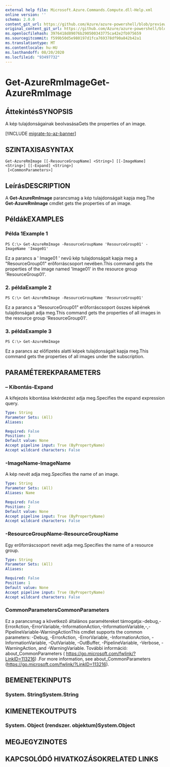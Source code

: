```yaml
---
external help file: Microsoft.Azure.Commands.Compute.dll-Help.xml
online version: ''
schema: 2.0.0
content_git_url: https://github.com/Azure/azure-powershell/blob/preview/src/ResourceManager/Compute/Stack/Commands.Compute/help/Get-AzureRmImage.md
original_content_git_url: https://github.com/Azure/azure-powershell/blob/preview/src/ResourceManager/Compute/Stack/Commands.Compute/help/Get-AzureRmImage.md
ms.openlocfilehash: 3976418d89076b290500343775ca42e2fb975659
ms.sourcegitcommit: f599b50d5e980197d1fca769378df90a842b42a1
ms.translationtype: MT
ms.contentlocale: hu-HU
ms.lasthandoff: 08/20/2020
ms.locfileid: "93497732"
---
```

# <span data-ttu-id="8b8c5-101">Get-AzureRmImage</span><span class="sxs-lookup"><span data-stu-id="8b8c5-101">Get-AzureRmImage</span></span>

## <span data-ttu-id="8b8c5-102">Áttekintés</span><span class="sxs-lookup"><span data-stu-id="8b8c5-102">SYNOPSIS</span></span>
<span data-ttu-id="8b8c5-103">A kép tulajdonságainak beolvasása</span><span class="sxs-lookup"><span data-stu-id="8b8c5-103">Gets the properties of an image.</span></span>

[!INCLUDE [migrate-to-az-banner](../../includes/migrate-to-az-banner.md)]

## <span data-ttu-id="8b8c5-104">SZINTAXISA</span><span class="sxs-lookup"><span data-stu-id="8b8c5-104">SYNTAX</span></span>

```
Get-AzureRmImage [[-ResourceGroupName] <String>] [[-ImageName] <String>] [[-Expand] <String>]
 [<CommonParameters>]
```

## <span data-ttu-id="8b8c5-105">Leírás</span><span class="sxs-lookup"><span data-stu-id="8b8c5-105">DESCRIPTION</span></span>
<span data-ttu-id="8b8c5-106">A **Get-AzureRmImage** parancsmag a kép tulajdonságait kapja meg.</span><span class="sxs-lookup"><span data-stu-id="8b8c5-106">The **Get-AzureRmImage** cmdlet gets the properties of an image.</span></span>

## <span data-ttu-id="8b8c5-107">Példák</span><span class="sxs-lookup"><span data-stu-id="8b8c5-107">EXAMPLES</span></span>

### <span data-ttu-id="8b8c5-108">Példa 1</span><span class="sxs-lookup"><span data-stu-id="8b8c5-108">Example 1</span></span>
```
PS C:\> Get-AzureRmImage -ResourceGroupName 'ResourceGroup01' -ImageName 'Image01'
```

<span data-ttu-id="8b8c5-109">Ez a parancs a ' Image01 ' nevű kép tulajdonságait kapja meg a "ResourceGroup01" erőforráscsoport nevében.</span><span class="sxs-lookup"><span data-stu-id="8b8c5-109">This command gets the properties of the image named 'Image01' in the resource group 'ResourceGroup01'.</span></span>

### <span data-ttu-id="8b8c5-110">2. példa</span><span class="sxs-lookup"><span data-stu-id="8b8c5-110">Example 2</span></span>
```
PS C:\> Get-AzureRmImage -ResourceGroupName 'ResourceGroup01'
```

<span data-ttu-id="8b8c5-111">Ez a parancs a "ResourceGroup01" erőforráscsoport összes képének tulajdonságait adja meg.</span><span class="sxs-lookup"><span data-stu-id="8b8c5-111">This command gets the properties of all images in the resource group 'ResourceGroup01'.</span></span>

### <span data-ttu-id="8b8c5-112">3. példa</span><span class="sxs-lookup"><span data-stu-id="8b8c5-112">Example 3</span></span>
```
PS C:\> Get-AzureRmImage
```

<span data-ttu-id="8b8c5-113">Ez a parancs az előfizetés alatti képek tulajdonságait kapja meg.</span><span class="sxs-lookup"><span data-stu-id="8b8c5-113">This command gets the properties of all images under the subscription.</span></span>

## <span data-ttu-id="8b8c5-114">PARAMÉTEREK</span><span class="sxs-lookup"><span data-stu-id="8b8c5-114">PARAMETERS</span></span>

### <span data-ttu-id="8b8c5-115">– Kibontás</span><span class="sxs-lookup"><span data-stu-id="8b8c5-115">-Expand</span></span>
<span data-ttu-id="8b8c5-116">A kifejezés kibontása lekérdezést adja meg.</span><span class="sxs-lookup"><span data-stu-id="8b8c5-116">Specifies the expand expression query.</span></span>

```yaml
Type: String
Parameter Sets: (All)
Aliases: 

Required: False
Position: 3
Default value: None
Accept pipeline input: True (ByPropertyName)
Accept wildcard characters: False
```

### <span data-ttu-id="8b8c5-117">-ImageName</span><span class="sxs-lookup"><span data-stu-id="8b8c5-117">-ImageName</span></span>
<span data-ttu-id="8b8c5-118">A kép nevét adja meg.</span><span class="sxs-lookup"><span data-stu-id="8b8c5-118">Specifies the name of an image.</span></span>

```yaml
Type: String
Parameter Sets: (All)
Aliases: Name

Required: False
Position: 2
Default value: None
Accept pipeline input: True (ByPropertyName)
Accept wildcard characters: False
```

### <span data-ttu-id="8b8c5-119">-ResourceGroupName</span><span class="sxs-lookup"><span data-stu-id="8b8c5-119">-ResourceGroupName</span></span>
<span data-ttu-id="8b8c5-120">Egy erőforráscsoport nevét adja meg.</span><span class="sxs-lookup"><span data-stu-id="8b8c5-120">Specifies the name of a resource group.</span></span>

```yaml
Type: String
Parameter Sets: (All)
Aliases: 

Required: False
Position: 1
Default value: None
Accept pipeline input: True (ByPropertyName)
Accept wildcard characters: False
```

### <span data-ttu-id="8b8c5-121">CommonParameters</span><span class="sxs-lookup"><span data-stu-id="8b8c5-121">CommonParameters</span></span>
<span data-ttu-id="8b8c5-122">Ez a parancsmag a következő általános paramétereket támogatja:-debug,-ErrorAction,-ErrorVariable,-InformationAction,-InformationVariable,-,-PipelineVariable-WarningAction</span><span class="sxs-lookup"><span data-stu-id="8b8c5-122">This cmdlet supports the common parameters: -Debug, -ErrorAction, -ErrorVariable, -InformationAction, -InformationVariable, -OutVariable, -OutBuffer, -PipelineVariable, -Verbose, -WarningAction, and -WarningVariable.</span></span> <span data-ttu-id="8b8c5-123">További információ: about_CommonParameters ( https://go.microsoft.com/fwlink/?LinkID=113216) .</span><span class="sxs-lookup"><span data-stu-id="8b8c5-123">For more information, see about_CommonParameters (https://go.microsoft.com/fwlink/?LinkID=113216).</span></span>

## <span data-ttu-id="8b8c5-124">BEMENETEK</span><span class="sxs-lookup"><span data-stu-id="8b8c5-124">INPUTS</span></span>

### <span data-ttu-id="8b8c5-125">System. String</span><span class="sxs-lookup"><span data-stu-id="8b8c5-125">System.String</span></span>

## <span data-ttu-id="8b8c5-126">KIMENETEK</span><span class="sxs-lookup"><span data-stu-id="8b8c5-126">OUTPUTS</span></span>

### <span data-ttu-id="8b8c5-127">System. Object (rendszer. objektum)</span><span class="sxs-lookup"><span data-stu-id="8b8c5-127">System.Object</span></span>

## <span data-ttu-id="8b8c5-128">MEGJEGYZI</span><span class="sxs-lookup"><span data-stu-id="8b8c5-128">NOTES</span></span>

## <span data-ttu-id="8b8c5-129">KAPCSOLÓDÓ HIVATKOZÁSOK</span><span class="sxs-lookup"><span data-stu-id="8b8c5-129">RELATED LINKS</span></span>

